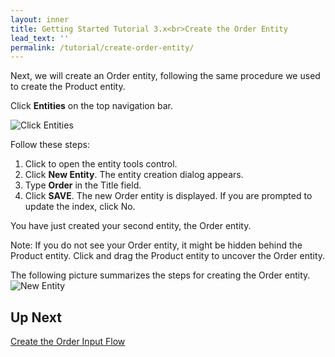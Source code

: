 ```yaml
---
layout: inner
title: Getting Started Tutorial 3.x<br>Create the Order Entity
lead_text: ''
permalink: /tutorial/create-order-entity/
---
```


Next, we will create an Order entity, following the same procedure we used to create the Product entity. 

Click **Entities** on the top navigation bar.

![Click Entities]({{site.baseurl}}/images/3x/create-order-entity/entities-select.png)

Follow these steps:

1. Click <span class="circle-button"><i class="fa fa-wrench"></i></span> to open the entity tools control.
1. Click **New Entity**. The entity creation dialog appears.
1. Type **Order** in the Title field.
1. Click **SAVE**. The new Order entity is displayed. If you are prompted to update the index, click No.

You have just created your second entity, the Order entity.

Note: If you do not see your Order entity, it might be hidden behind the Product entity. Click and drag the Product entity to uncover the Order entity.

The following picture summarizes the steps for creating the Order entity.
![New Entity]({{site.baseurl}}/images/3x/create-order-entity/create-order-entity.png)

## Up Next

[Create the Order Input Flow](../create-order-input-flow/)
